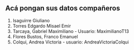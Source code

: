 Acá pongan sus datos compañeros
-------------------------------

1. Isaguirre Giuliano
2. Torres Edgardo Misael Emir
3. Tarcaya, Gabriel Maximiliano - Usuario: MaximilianoT13
4. Flores Bustos, Franco Emanuel
5. Colqui, Andrea Victoria - usuario: AndreaVictoriaColqui
